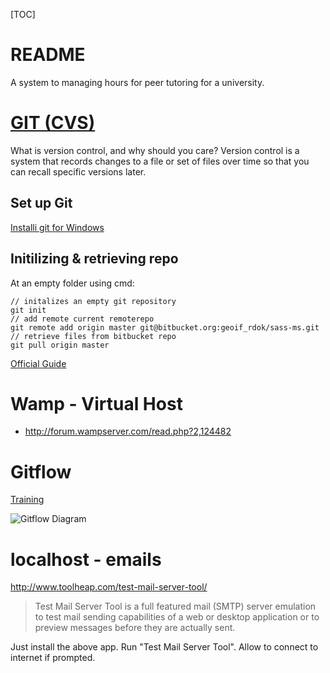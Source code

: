 [TOC]

# README 
A system to managing hours for peer tutoring for a university.

# [GIT (CVS)](http://git-scm.com/book/en/Getting-Started-About-Version-Control)
What is version control, and why should you care? Version control is a system that records changes to a file or set of files over time so that you can recall specific versions later. 

## Set up Git
[Installi git for Windows](https://confluence.atlassian.com/display/BITBUCKET/Set+up+Git+and+Mercurial#SetupGitandMercurial-Step1.InstallGitforWindows)

## Initilizing & retrieving repo

At an empty folder using cmd:
```
// initalizes an empty git repository
git init
// add remote current remoterepo
git remote add origin master git@bitbucket.org:geoif_rdok/sass-ms.git
// retrieve files from bitbucket repo
git pull origin master
```
[Official Guide](https://confluence.atlassian.com/display/BITBUCKET/Import+code+from+an+existing+project)


# Wamp - Virtual Host
- http://forum.wampserver.com/read.php?2,124482

# Gitflow  
[Training](https://github.com/nvie/gitflow)  

![Gitflow Diagram](http://nvie.com/img/2009/12/Screen-shot-2009-12-24-at-11.32.03.png "Visualize")

# localhost - emails
http://www.toolheap.com/test-mail-server-tool/
>Test Mail Server Tool is a full featured mail (SMTP) server emulation to test mail sending capabilities of a web or desktop application or to preview messages before they are actually sent.  

Just install the above app. Run "Test Mail Server Tool". Allow to connect to internet if prompted.